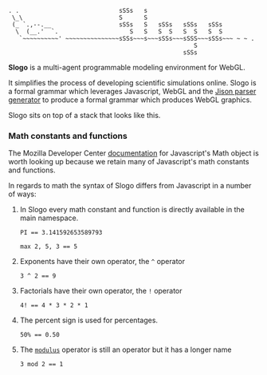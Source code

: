     . .                            sSSs   s
     \_\                           S      S
     (_ `.,--.__                   sSSs   S   sSSs   sSSs   sSSs
      \  (__.'  `.                    S   S   S  S   S  S   S  S
       `~~~~~~~~~~' ~~~~~~~~~~~~~~~sSSs~~~s~~~sSSs~~~sSSS~~~sSSs~~~ ~ ~ .
                                                        S
                                                     sSSs

**Slogo** is a multi-agent programmable modeling environment for WebGL.

It simplifies the process of developing scientific simulations online. Slogo is
a formal grammar which leverages Javascript, WebGL and the [Jison parser
generator](http://github.com/zaach/jison) to produce a formal grammar which
produces WebGL graphics.

Slogo sits on top of a stack that looks like this.

### Math constants and functions
The Mozilla Developer Center [documentation](https://developer.mozilla.org/en/JavaScript/Reference/Global_Objects/Math)
for Javascript's Math object is worth looking up because we retain many of
Javascript's math constants and functions.

In regards to math the syntax of Slogo differs from Javascript in a
number of ways:

1. In Slogo every math constant and function is directly available in
  the main namespace.

    `PI == 3.141592653589793`

    `max 2, 5, 3 == 5`

2. Exponents have their own operator, the `^` operator

    `3 ^ 2 == 9`

3. Factorials have their own operator, the `!` operator

    `4! == 4 * 3 * 2 * 1`

4. The percent sign is used for percentages.

    `50% == 0.50`

5. The [`modulus`](http://en.wikipedia.org/wiki/Modulo_operation) operator is 
    still an operator but it has a longer name

    `3 mod 2 == 1`